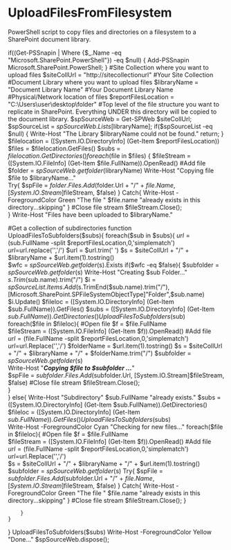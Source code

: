 # UploadFilesFromFilesystem
PowerShell script to copy files and directories on a filesystem to a SharePoint document library.

[System.Reflection.Assembly]::LoadWithPartialName("Microsoft.SharePoint")
if((Get-PSSnapin | Where {$_.Name -eq "Microsoft.SharePoint.PowerShell"}) -eq $null) {
     Add-PSSnapin Microsoft.SharePoint.PowerShell;
}
#Site Collection where you want to upload files
$siteCollUrl = "http://sitecollectionurl" #Your Site Collection
#Document Library where you want to upload files
$libraryName = "Document Library Name" #Your Document Library Name
#Physical/Network location of files
$reportFilesLocation = "C:\Users\user\desktop\folder" #Top level of the file structure you want to replicate in SharePoint. Everything UNDER this directory will be copied to the document library.
$spSourceWeb = Get-SPWeb $siteCollUrl;
$spSourceList = $spSourceWeb.Lists[$libraryName];
if($spSourceList -eq $null)
{
    Write-Host "The Library $libraryName could not be found."
    return;
}   
$filelocation = ([System.IO.DirectoryInfo] (Get-Item $reportFilesLocation))
$files = $filelocation.GetFiles()
$subs =  $filelocation.GetDirectories()
foreach($file in $files)
{
    $fileStream = ([System.IO.FileInfo] (Get-Item $file.FullName)).OpenRead()
    #Add file
    $folder = $spSourceWeb.getfolder($libraryName)
    Write-Host "Copying file $file to $libraryName..."    
    Try{
        $spFile = $folder.Files.Add($folder.Url + "/" + $file.Name, [System.IO.Stream]$fileStream, $false)
    }
    Catch{
        Write-Host -ForegroundColor Green "The file " $file.name "already exists in this directory...skipping"
    }
    #Close file stream
    $fileStream.Close();   
}
Write-Host "Files have been uploaded to $libraryName."

#Get a collection of subdirectories
function UploadFilesToSubfolders($subs){
    foreach($sub in $subs){
        $url =($sub.FullName -split $reportFilesLocation,0,'simplematch')
        $url =$url.replace('\','/')
        $url = $url.trim(' ')
        $s = $siteCollUrl + "/" + $libraryName + $url.item(1).tostring()      
        $wfc = $spSourceWeb.getfolder($s).Exists
        if($wfc -eq $false){ 
                $subfolder = $spSourceWeb.getfolder($s)
                Write-Host "Creating $sub Folder..."
                $s.Trim($sub.name).trim("/")
                $i = $spSourceList.Items.Add($s.TrimEnd($sub.name).trim("/"),[Microsoft.SharePoint.SPFileSystemObjectType]"Folder",$sub.name)
                $i.Update()
                $fileloc = ([System.IO.DirectoryInfo] (Get-Item $sub.FullName)).GetFiles()
                $subs = ([System.IO.DirectoryInfo] (Get-Item $sub.FullName)).GetDirectories()
                UploadFilesToSubfolders($sub)              
                foreach($file in $fileloc){
                    #Open file
                    $f = $file.FullName                    
                    $fileStream = ([System.IO.FileInfo] (Get-Item $f)).OpenRead()
                    #Add file                   
                    $url =($file.FullName -split $reportFilesLocation,0,'simplematch')
                    $url =$url.Replace('\','/')
                    $folderName = $url.item(1).tostring()
                    $s = $siteCollUrl + "/" + $libraryName + "/" + $folderName.trim("/")
                    $subfolder = $spSourceWeb.getfolder($s)               
                    Write-Host "***Copying $file to $subfolder ...***"    
                    $spFile = $subfolder.Files.Add($subfolder.Url, [System.IO.Stream]$fileStream, $false)
                    #Close file stream
                    $fileStream.Close();                                        
                }           
        }
        else{
            Write-Host "Subdirectory" $sub.FullName "already exists."
            $subs = ([System.IO.DirectoryInfo] (Get-Item $sub.FullName)).GetDirectories()
            $fileloc = ([System.IO.DirectoryInfo] (Get-Item $sub.FullName)).GetFiles() 
            UploadFilesToSubfolders($subs)           
            Write-Host -ForegroundColor Cyan "Checking for new files..."
            foreach($file in $fileloc){
                    #Open file
                    $f = $file.FullName                    
                    $fileStream = ([System.IO.FileInfo] (Get-Item $f)).OpenRead()
                    #Add file                   
                    $url =($file.FullName -split $reportFilesLocation,0,'simplematch')
                    $url =$url.Replace('\','/')                 
                    $s = $siteCollUrl + "/" + $libraryName + "/" + $url.item(1).tostring()
                    $subfolder = $spSourceWeb.getfolder($s)
                    Try{
                        $spFile = $subfolder.Files.Add($subfolder.Url + "/" + $file.Name, [System.IO.Stream]$fileStream, $false)
                    }
                    Catch{
                        Write-Host -ForegroundColor Green "The file " $file.name "already exists in this directory...skipping"
                    }
                    #Close file stream
                    $fileStream.Close();
             } 
            
        }     
    }
}
UploadFilesToSubfolders($subs)
Write-Host -ForegroundColor Yellow "Done..."
$spSourceWeb.dispose();

